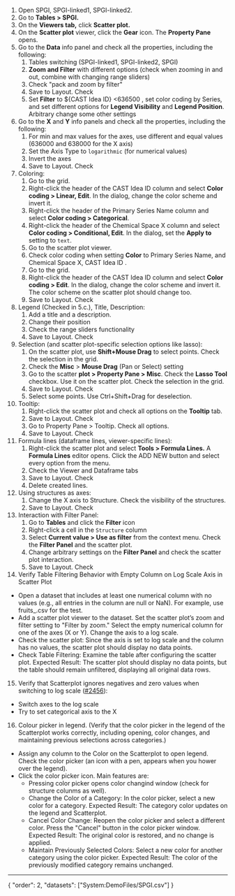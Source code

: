 1. Open SPGI, SPGI-linked1, SPGI-linked2.
2. Go to **Tables > SPGI.**
3. On the **Viewers tab,** click **Scatter plot.**
4. On the **Scatter plot** viewer, click the **Gear** icon. The **Property Pane** opens.
5. Go to the **Data** info panel and check all the properties, including the following:
    1. Tables switching (SPGI-linked1, SPGI-linked2, SPGI)
    2. **Zoom and Filter** with different options (check when zooming in and out, combine with changing range sliders)
    3. Check "pack and zoom by filter"
    4. Save to Layout. Check
    5. Set **Filter** to ${CAST Idea ID} <636500 , set color coding by Series, and set different options for **Legend Visibility** and **Legend Position**. Arbitrary change some other settings
6. Go to the **X** and **Y** info panels and check all the properties, including the following:
    1. For min and max values for the axes, use different and equal values (636000 and 638000 for the X axis)
    2. Set the Axis Type to `logarithmic` (for numerical values)
    3. Invert the axes
    4. Save to Layout. Check
7. Coloring:
    1. Go to the grid.
    2. Right-click the header of the CAST Idea ID column and select **Color coding > Linear, Edit**. In the dialog, change the color scheme and invert it.
    3. Right-click the header of the Primary Series Name column and select **Color coding > Categorical**.
    4. Right-click the header of the Chemical Space X column and select **Color coding > Conditional, Edit**. In the dialog, set the **Apply to** setting to `text`.
    5. Go to the scatter plot viewer.
    6. Check color coding when setting **Color** to Primary Series Name, and Chemical Space X, CAST Idea ID .
    7. Go to the grid.
    8. Right-click the header of the CAST Idea ID column and select **Color coding > Edit**. In the dialog, change the color scheme and invert it. The color scheme on the scatter plot should change too.
    9. Save to Layout. Check
8. Legend (Checked in 5.c.), Title, Description:
    1. Add a title and a description.
    2. Change their position
    3. Check the range sliders functionality
    4. Save to Layout. Check
9. Selection (and scatter plot-specific selection options like lasso):
    1. On the scatter plot, use **Shift+Mouse Drag** to select points. Check the selection in the grid.
    2. Check the **Misc** > **Mouse Drag** (Pan or Select) setting
    3. Go to the scatter **plot > Property Pane > Misc**. Check the **Lasso Tool** checkbox. Use it on the scatter plot. Check the selection in the grid.
    4. Save to Layout. Check
    5. Select some points. Use Ctrl+Shift+Drag for deselection.
10. Tooltip:
    1. Right-click the scatter plot and check all options on the **Tooltip** tab.
    2. Save to Layout. Check
    3. Go to Property Pane > Tooltip. Check all options.
    4. Save to Layout. Check
11. Formula lines (dataframe lines, viewer-specific lines):
    1. Right-click the scatter plot and select **Tools > Formula Lines.** A **Formula Lines** editor opens. Click the ADD NEW button and select every option from the menu.
    2. Check the Viewer and Dataframe tabs
    3. Save to Layout. Check
    4. Delete created lines.
12. Using structures as axes:
    1. Change the X axis to Structure. Check the visibility of the structures.
    2. Save to Layout. Check
13. Interaction with Filter Panel:
    1. Go to **Tables** and click the **Filter** icon
    2. Right-click a cell in the `Structure` column
    3. Select **Current value > Use as filter** from the context menu. Check the **Filter Panel** and the scatter plot.
    4. Change arbitrary settings on the **Filter Panel** and check the scatter plot interaction.
    5. Save to Layout. Check
14. Verify Table Filtering Behavior with Empty Column on Log Scale Axis in Scatter Plot
* Open a dataset that includes at least one numerical column with no values (e.g., all entries in the column are null or NaN). For example, use fruits_.csv for the test.
* Add a scatter plot viewer to the dataset. Set the scatter plot’s zoom and filter setting to "Filter by zoom." Select the empty numerical column for one of the axes (X or Y). Change the axis to a log scale.
* Check the scatter plot: Since the axis is set to log scale and the column has no values, the scatter plot should display no data points.
* Check Table Filtering: Examine the table after configuring the scatter plot. 
Expected Result: The scatter plot should display no data points, but the table should remain unfiltered, displaying all original data rows. 
15. Verify that Scatterplot ignores negatives and zero values when switching to log scale ([#2456](https://github.com/datagrok-ai/public/issues/2456)):
- Switch axes to the log scale
- Try to set categorical axis to the X
16. Colour picker in legend. (Verify that the color picker in the legend of the Scatterplot works correctly, including opening, color changes, and maintaining previous selections across categories.)
- Assign any column to the Color on the Scatterplot to open legend. Check the color picker (an icon with a pen, appears when you hower over the legend). 
- Click the color picker icon. Main features are:
  - Pressing color picker opens color changind window (check for structure colunms as well). 
  - Change the Color of a Category: In the color picker, select a new color for a category.
Expected Result: The category color updates on the legend and Scatterplot.
  - Cancel Color Change: Reopen the color picker and select a different color. Press the "Cancel" button in the color picker window. Expected Result: The original color is restored, and no change is applied.
  - Maintain Previously Selected Colors: Select a new color for another category using the color picker. Expected Result: The color of the previously modified category remains unchanged.
  


---
{
  "order": 2,
  "datasets": ["System:DemoFiles/SPGI.csv"]
}